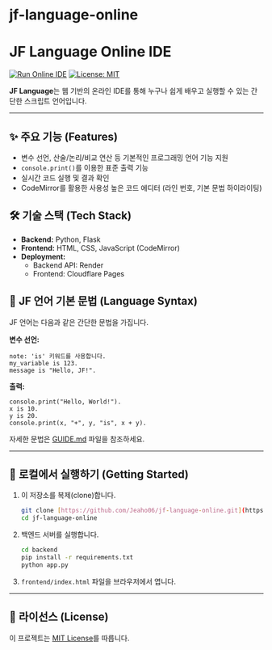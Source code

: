 # jf-language-online
# JF Language Online IDE

[![Run Online IDE](https://img.shields.io/badge/Run-Online%20IDE-blue.svg)](https://jf-language-online.pages.dev)
[![License: MIT](https://img.shields.io/badge/License-MIT-yellow.svg)](https://opensource.org/licenses/MIT)

**JF Language**는 웹 기반의 온라인 IDE를 통해 누구나 쉽게 배우고 실행할 수 있는 간단한 스크립트 언어입니다.

---

## ✨ 주요 기능 (Features)

* 변수 선언, 산술/논리/비교 연산 등 기본적인 프로그래밍 언어 기능 지원
* `console.print()`를 이용한 표준 출력 기능
* 실시간 코드 실행 및 결과 확인
* CodeMirror를 활용한 사용성 높은 코드 에디터 (라인 번호, 기본 문법 하이라이팅)

## 🛠️ 기술 스택 (Tech Stack)

* **Backend:** Python, Flask
* **Frontend:** HTML, CSS, JavaScript (CodeMirror)
* **Deployment:**
    * Backend API: Render
    * Frontend: Cloudflare Pages

## 📖 JF 언어 기본 문법 (Language Syntax)

JF 언어는 다음과 같은 간단한 문법을 가집니다.

**변수 선언:**
```jf
note: 'is' 키워드를 사용합니다.
my_variable is 123.
message is "Hello, JF!".
```

**출력:**
```jf
console.print("Hello, World!").
x is 10.
y is 20.
console.print(x, "+", y, "is", x + y).
```

자세한 문법은 [GUIDE.md](GUIDE.md) 파일을 참조하세요.

---


## 🚀 로컬에서 실행하기 (Getting Started)

1.  이 저장소를 복제(clone)합니다.
    ```bash
    git clone [https://github.com/Jeaho06/jf-language-online.git](https://github.com/Jeaho06//jf-language-online.git)
    cd jf-language-online
    ```
2.  백엔드 서버를 실행합니다.
    ```bash
    cd backend
    pip install -r requirements.txt
    python app.py
    ```
3.  `frontend/index.html` 파일을 브라우저에서 엽니다.

---

## 📜 라이선스 (License)

이 프로젝트는 [MIT License](LICENSE)를 따릅니다.